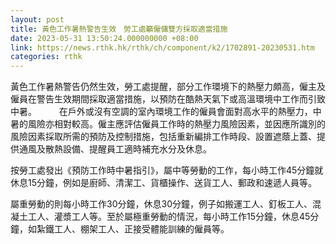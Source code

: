 ```yaml
---
layout: post
title: 黃色工作暑熱警告生效　勞工處籲僱傭雙方採取適當措施
date: 2023-05-31 13:50:24.000000000 +08:00
link: https://news.rthk.hk/rthk/ch/component/k2/1702891-20230531.htm
categories: rthk
---
```


黃色工作暑熱警告仍然生效，勞工處提醒，部分工作環境下的熱壓力頗高，僱主及僱員在警告生效期間採取適當措施，以預防在酷熱天氣下或高溫環境中工作而引致中暑。
　　
在戶外或沒有空調的室內環境工作的僱員會面對高水平的熱壓力，中暑的風險亦相對較高。僱主應評估僱員工作時的熱壓力風險因素，並因應所識別的風險因素採取所需的預防及控制措施，包括重新編排工作時段、設置遮蔭上蓋、提供通風及散熱設備、提醒員工適時補充水分及休息。

按勞工處發出《預防工作時中暑指引》，屬中等勞動的工作，每小時工作45分鐘就休息15分鐘，例如是廚師、清潔工、貨櫃操作、送貨工人、郵政和速遞人員等。

屬重勞動的則每小時工作30分鐘，休息30分鐘，例子如搬運工人、釘板工人、混凝土工人、灌漿工人等。至於屬極重勞動的情況，每小時工作15分鐘，休息45分鐘，如紮鐵工人、棚架工人、正接受體能訓練的僱員等。
